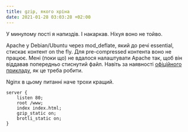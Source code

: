 ```yaml
---
title: gzip, якого хріна
date: 2021-01-28 03:03:28 +02:00
---
```


У минулому пості я напиздів. І накаркав. Ніхуя воно не тойво.

Apache у Debian/Ubuntu через mod_deflate, який до речі essential, стискає контент on the fly. Для pre-compressed контента воно не працює. Мені (поки що) не вдалося налаштувати Apache так, щоб він віддавав попередньо стиснутий файл. Навіть за наявності [офіційного прикладу][1], як це треба робити.

Nginx в цьому питанні наче трохи кращий.

```
server {
    listen 80;
    root /www;
    index index.html;
    gzip_static on;
    brotli_static on;
}
```

[1]: https://httpd.apache.org/docs/2.4/mod/mod_deflate.html#precompressed
